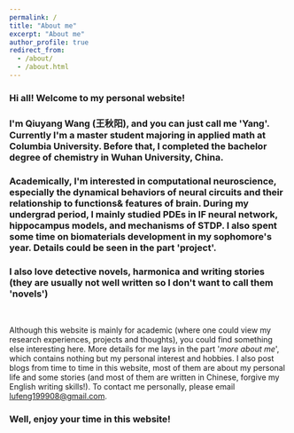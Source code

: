 ```yaml
---
permalink: /
title: "About me"
excerpt: "About me"
author_profile: true
redirect_from: 
  - /about/
  - /about.html
---
```


### Hi all! Welcome to my personal website!

### I'm Qiuyang Wang (王秋阳),  and you can just call me 'Yang'. Currently I'm a master student majoring in applied math at Columbia University. Before that, I completed the bachelor degree of chemistry in Wuhan University, China. 

### Academically, I'm interested in computational neuroscience, especially the dynamical behaviors of neural circuits and  their relationship to functions& features of brain. During my undergrad period, I mainly studied PDEs in IF neural network, hippocampus models, and mechanisms of STDP. I also spent some time on biomaterials development in my sophomore's year. Details could be seen in the part 'project'.

### I also love detective novels, harmonica and writing stories (they are usually not well written so I don't want to call them 'novels')

<br/>

Although this website is mainly for academic (where one could view my research experiences, projects and thoughts), you could find something else interesting here. More details for me lays in the part '*more about me*', which contains nothing but my personal interest and hobbies. I also post blogs from time to time in this website, most of them are about my personal life and some stories (and most of them are written in Chinese, forgive my English writing skills!). To contact me personally, please email lufeng199908@gmail.com.



### Well, enjoy your time in this website!

